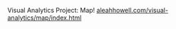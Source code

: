 Visual Analytics Project: Map!
<a href="http://www.aleahhowell.com/visual-analytics/map/index.html">aleahhowell.com/visual-analytics/map/index.html</a>
